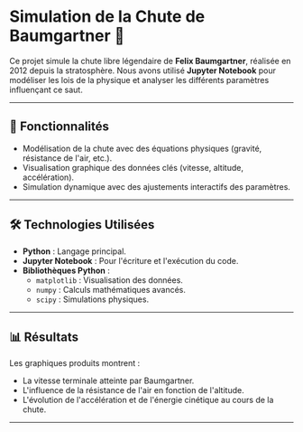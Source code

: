 # Simulation de la Chute de Baumgartner 🌌

Ce projet simule la chute libre légendaire de **Felix Baumgartner**, réalisée en 2012 depuis la stratosphère. Nous avons utilisé **Jupyter Notebook** pour modéliser les lois de la physique et analyser les différents paramètres influençant ce saut.

---

## 🚀 Fonctionnalités

- Modélisation de la chute avec des équations physiques (gravité, résistance de l'air, etc.).
- Visualisation graphique des données clés (vitesse, altitude, accélération).
- Simulation dynamique avec des ajustements interactifs des paramètres.

---

## 🛠️ Technologies Utilisées

- **Python** : Langage principal.
- **Jupyter Notebook** : Pour l'écriture et l'exécution du code.
- **Bibliothèques Python** :  
  - `matplotlib` : Visualisation des données.
  - `numpy` : Calculs mathématiques avancés.
  - `scipy` : Simulations physiques.

---

## 📊 Résultats

Les graphiques produits montrent :
- La vitesse terminale atteinte par Baumgartner.
- L'influence de la résistance de l'air en fonction de l'altitude.
- L'évolution de l'accélération et de l'énergie cinétique au cours de la chute.

---

